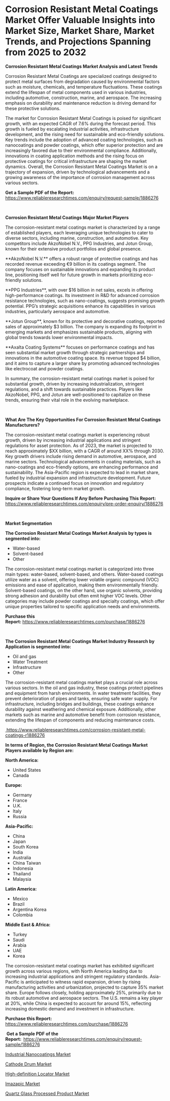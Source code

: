 <p><h1>Corrosion Resistant Metal Coatings Market Offer Valuable Insights into Market Size, Market Share, Market Trends, and Projections Spanning from 2025 to 2032</h1></p><p><strong>Corrosion Resistant Metal Coatings Market Analysis and Latest Trends</strong></p>
<p><p>Corrosion Resistant Metal Coatings are specialized coatings designed to protect metal surfaces from degradation caused by environmental factors such as moisture, chemicals, and temperature fluctuations. These coatings extend the lifespan of metal components used in various industries, including automotive, construction, marine, and aerospace. The increasing emphasis on durability and maintenance reduction is driving demand for these protective solutions.</p><p>The market for Corrosion Resistant Metal Coatings is poised for significant growth, with an expected CAGR of 7.6% during the forecast period. This growth is fueled by escalating industrial activities, infrastructure development, and the rising need for sustainable and eco-friendly solutions. Key trends include the adoption of advanced coating technologies, such as nanocoatings and powder coatings, which offer superior protection and are increasingly favored due to their environmental compliance. Additionally, innovations in coating application methods and the rising focus on protective coatings for critical infrastructure are shaping the market dynamics. Overall, the Corrosion Resistant Metal Coatings Market is on a trajectory of expansion, driven by technological advancements and a growing awareness of the importance of corrosion management across various sectors.</p></p>
<p><strong>Get a Sample PDF of the Report:&nbsp;</strong> <a href="https://www.reliableresearchtimes.com/enquiry/request-sample/1886276?utm_campaign=2175&utm_medium=2&utm_source=Github&utm_content=ia&utm_term=31012025&utm_id=corrosion-resistant-metal-coatings">https://www.reliableresearchtimes.com/enquiry/request-sample/1886276</a></p>
<p>&nbsp;</p>
<p><strong>Corrosion Resistant Metal Coatings Major Market Players</strong></p>
<p><p>The corrosion-resistant metal coatings market is characterized by a range of established players, each leveraging unique technologies to cater to diverse sectors, including marine, construction, and automotive. Key competitors include AkzoNobel N.V., PPG Industries, and Jotun Group, known for their extensive product portfolios and global presence.</p><p>**AkzoNobel N.V.** offers a robust range of protective coatings and has recorded revenue exceeding €9 billion in its coatings segment. The company focuses on sustainable innovations and expanding its product line, positioning itself well for future growth in markets prioritizing eco-friendly solutions.</p><p>**PPG Industries**, with over $16 billion in net sales, excels in offering high-performance coatings. Its investment in R&D for advanced corrosion resistance technologies, such as nano-coatings, suggests promising growth potential. PPG’s strategic acquisitions enhance its capabilities in various industries, particularly aerospace and automotive.</p><p>**Jotun Group**, known for its protective and decorative coatings, reported sales of approximately $3 billion. The company is expanding its footprint in emerging markets and emphasizes sustainable products, aligning with global trends towards lower environmental impacts.</p><p>**Axalta Coating Systems** focuses on performance coatings and has seen substantial market growth through strategic partnerships and innovations in the automotive coating space. Its revenue topped $4 billion, and it aims to capture a larger share by promoting advanced technologies like electrocoat and powder coatings.</p><p>In summary, the corrosion-resistant metal coatings market is poised for substantial growth, driven by increasing industrialization, stringent regulations, and a shift towards sustainable practices. Players like AkzoNobel, PPG, and Jotun are well-positioned to capitalize on these trends, ensuring their vital role in the evolving marketplace.</p></p>
<p>&nbsp;</p>
<p><strong>What Are The Key Opportunities For Corrosion Resistant Metal Coatings Manufacturers?</strong></p>
<p><p>The corrosion-resistant metal coatings market is experiencing robust growth, driven by increasing industrial applications and stringent regulations for asset protection. As of 2023, the market is projected to reach approximately $XX billion, with a CAGR of around XX% through 2030. Key growth drivers include rising demand in automotive, aerospace, and marine sectors. Technological advancements in coating materials, such as nano-coatings and eco-friendly options, are enhancing performance and sustainability. The Asia-Pacific region is expected to lead in market share, fueled by industrial expansion and infrastructure development. Future prospects indicate a continued focus on innovation and regulatory compliance, fostering long-term market growth.</p></p>
<p><strong>Inquire or Share Your Questions If Any Before Purchasing This Report:</strong> <a href="https://www.reliableresearchtimes.com/enquiry/pre-order-enquiry/1886276?utm_campaign=2175&utm_medium=2&utm_source=Github&utm_content=ia&utm_term=31012025&utm_id=corrosion-resistant-metal-coatings">https://www.reliableresearchtimes.com/enquiry/pre-order-enquiry/1886276</a></p>
<p>&nbsp;</p>
<p><strong>Market Segmentation</strong></p>
<p><strong>The Corrosion Resistant Metal Coatings Market Analysis by types is segmented into:</strong></p>
<p><ul><li>Water-based</li><li>Solvent-based</li><li>Other</li></ul></p>
<p><p>The corrosion-resistant metal coatings market is categorized into three main types: water-based, solvent-based, and others. Water-based coatings utilize water as a solvent, offering lower volatile organic compound (VOC) emissions and ease of application, making them environmentally friendly. Solvent-based coatings, on the other hand, use organic solvents, providing strong adhesion and durability but often emit higher VOC levels. Other categories may include powder coatings and specialty coatings, which offer unique properties tailored to specific application needs and environments.</p></p>
<p><strong>Purchase this Report:&nbsp;</strong><a href="https://www.reliableresearchtimes.com/purchase/1886276?utm_campaign=2175&utm_medium=2&utm_source=Github&utm_content=ia&utm_term=31012025&utm_id=corrosion-resistant-metal-coatings">https://www.reliableresearchtimes.com/purchase/1886276</a></p>
<p>&nbsp;</p>
<p><strong>The Corrosion Resistant Metal Coatings Market Industry Research by Application is segmented into:</strong></p>
<p><ul><li>Oil and gas</li><li>Water Treatment</li><li>Infrastructure</li><li>Other</li></ul></p>
<p><p>The corrosion-resistant metal coatings market plays a crucial role across various sectors. In the oil and gas industry, these coatings protect pipelines and equipment from harsh environments. In water treatment facilities, they prevent deterioration of pipes and tanks, ensuring safe water supply. For infrastructure, including bridges and buildings, these coatings enhance durability against weathering and chemical exposure. Additionally, other markets such as marine and automotive benefit from corrosion resistance, extending the lifespan of components and reducing maintenance costs.</p></p>
<p><a href="https://www.reliableresearchtimes.com/corrosion-resistant-metal-coatings-r1886276?utm_campaign=2175&utm_medium=2&utm_source=Github&utm_content=ia&utm_term=31012025&utm_id=corrosion-resistant-metal-coatings">&nbsp;https://www.reliableresearchtimes.com/corrosion-resistant-metal-coatings-r1886276</a></p>
<p><strong>In terms of Region, the Corrosion Resistant Metal Coatings Market Players available by Region are:</strong></p>
<p>
    <p> <strong> North America: </strong>
        <ul>
            <li>United States</li>
            <li>Canada</li>
        </ul>
        </p> 
    <p> <strong> Europe: </strong>
        <ul>
            <li>Germany</li>
            <li>France</li>
            <li>U.K.</li>
            <li>Italy</li>
            <li>Russia</li>
        </ul>
        </p> 
    <p> <strong> Asia-Pacific: </strong>
        <ul>
            <li>China</li>
            <li>Japan</li>
            <li>South Korea</li>
            <li>India</li>
            <li>Australia</li>
            <li>China Taiwan</li>
            <li>Indonesia</li>
            <li>Thailand</li>
            <li>Malaysia</li>
        </ul>
        </p> 
    <p> <strong> Latin America: </strong>
        <ul>
            <li>Mexico</li>
            <li>Brazil</li>
            <li>Argentina Korea</li>
            <li>Colombia</li>
        </ul>
        </p> 
    <p> <strong> Middle East & Africa: </strong>
        <ul>
            <li>Turkey</li>
            <li>Saudi</li>
            <li>Arabia</li>
            <li>UAE</li>
            <li>Korea</li>
        </ul>
    </p>
    </p>
<p><p>The corrosion-resistant metal coatings market has exhibited significant growth across various regions, with North America leading due to increasing industrial applications and stringent regulatory standards. Asia-Pacific is anticipated to witness rapid expansion, driven by rising manufacturing activities and urbanization, projected to capture 35% market share. Europe follows closely, holding approximately 25%, primarily due to its robust automotive and aerospace sectors. The U.S. remains a key player at 20%, while China is expected to account for around 15%, reflecting increasing domestic demand and investment in infrastructure.</p></p>
<p><strong>Purchase this Report: </strong><a href="https://www.reliableresearchtimes.com/purchase/1886276?utm_campaign=2175&utm_medium=2&utm_source=Github&utm_content=ia&utm_term=31012025&utm_id=corrosion-resistant-metal-coatings">https://www.reliableresearchtimes.com/purchase/1886276</a></p>
<p>&nbsp;<strong>Get a Sample PDF of the Report:&nbsp;&nbsp;</strong><a href="https://www.reliableresearchtimes.com/enquiry/request-sample/1886276?utm_campaign=2175&utm_medium=2&utm_source=Github&utm_content=ia&utm_term=31012025&utm_id=corrosion-resistant-metal-coatings">https://www.reliableresearchtimes.com/enquiry/request-sample/1886276</a></p>
<p><strong></strong></p>
<p><p><a href="https://www.linkedin.com/pulse/analyzing-industrial-nanocoatings-market-trends-size-share-lvccf?utm_campaign=2175&utm_medium=2&utm_source=Github&utm_content=ia&utm_term=31012025&utm_id=corrosion-resistant-metal-coatings">Industrial Nanocoatings Market</a></p><p><a href="https://www.linkedin.com/pulse/cathode-drum-market-expansion-forecast-69-cagr-from-2025-2032-nnpcf?utm_campaign=2175&utm_medium=2&utm_source=Github&utm_content=ia&utm_term=31012025&utm_id=corrosion-resistant-metal-coatings">Cathode Drum Market</a></p><p><a href="https://www.linkedin.com/pulse/exploring-growth-opportunities-high-definition-locator-fku7c?utm_campaign=2175&utm_medium=2&utm_source=Github&utm_content=ia&utm_term=31012025&utm_id=corrosion-resistant-metal-coatings">High-definition Locator Market</a></p><p><a href="https://github.com/jerhoskinson197676/Market-Research-Report-List-1/blob/main/imazapic-market.md?utm_campaign=2175&utm_medium=2&utm_source=Github&utm_content=ia&utm_term=31012025&utm_id=corrosion-resistant-metal-coatings">Imazapic Market</a></p><p><a href="https://www.linkedin.com/pulse/key-drivers-quartz-glass-processed-product-market-how-its-grsle?utm_campaign=2175&utm_medium=2&utm_source=Github&utm_content=ia&utm_term=31012025&utm_id=corrosion-resistant-metal-coatings">Quartz Glass Processed Product Market</a></p></p>